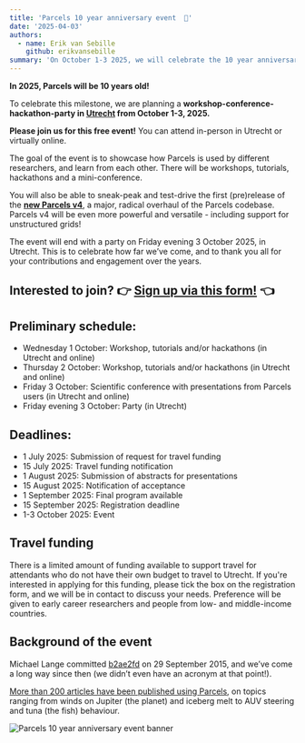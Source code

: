 ```yaml
---
title: 'Parcels 10 year anniversary event  🎉'
date: '2025-04-03'
authors:
  - name: Erik van Sebille
    github: erikvansebille
summary: 'On October 1-3 2025, we will celebrate the 10 year anniversary of Parcels in Utrecht, Netherlands, with a workshop-conference-hackathon-party.'
---
```


**In 2025, Parcels will be 10 years old!**

To celebrate this milestone, we are planning a **workshop-conference-hackathon-party in [Utrecht](https://maps.app.goo.gl/vQhBLecygz3tGiCE6) from October 1-3, 2025.**

**Please join us for this free event!** You can attend in-person in Utrecht or virtually online.

The goal of the event is to showcase how Parcels is used by different researchers, and learn from each other. There will be workshops, tutorials, hackathons and a mini-conference.

You will also be able to sneak-peak and test-drive the first (pre)release of the **[new Parcels v4](https://docs.oceanparcels.org/en/v4-dev/v4/)**, a major, radical overhaul of the Parcels codebase. Parcels v4 will be even more powerful and versatile - including support for unstructured grids!

The event will end with a party on Friday evening 3 October 2025, in Utrecht. This is to celebrate how far we’ve come, and to thank you all for your contributions and engagement over the years.

## Interested to join? 👉 [Sign up via this form!](https://forms.office.com/e/5Nug5tjM5Z) 👈

## Preliminary schedule:

- Wednesday 1 October: Workshop, tutorials and/or hackathons (in Utrecht and online)
- Thursday 2 October: Workshop, tutorials and/or hackathons (in Utrecht and online)
- Friday 3 October: Scientific conference with presentations from Parcels users (in Utrecht and online)
- Friday evening 3 October: Party (in Utrecht)

## Deadlines:

- 1 July 2025: Submission of request for travel funding
- 15 July 2025: Travel funding notification
- 1 August 2025: Submission of abstracts for presentations
- 15 August 2025: Notification of acceptance
- 1 September 2025: Final program available
- 15 September 2025: Registration deadline
- 1-3 October 2025: Event

## Travel funding

There is a limited amount of funding available to support travel for attendants who do not have their own budget to travel to Utrecht. If you're interested in applying for this funding, please tick the box on the registration form, and we will be in contact to discuss your needs. Preference will be given to early career researchers and people from low- and middle-income countries.

## Background of the event

Michael Lange committed [b2ae2fd](https://github.com/OceanParcels/Parcels/commit/b2ae2fd44979c125fbc21f2c939289db62dc4816) on 29 September 2015, and we’ve come a long way since then (we didn’t even have an acronym at that point!).

[More than 200 articles have been published using Parcels](/papers-citing-parcels#papers-citing-parcels), on topics ranging from winds on Jupiter (the planet) and iceberg melt to AUV steering and tuna (the fish) behaviour.

![Parcels 10 year anniversary event banner](/posts/10year-event/anniversary-image.png)

